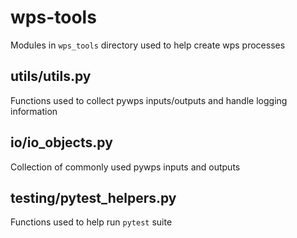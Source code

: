 # wps-tools
Modules in `wps_tools` directory used to help create wps processes

## utils/utils.py
Functions used to collect pywps inputs/outputs and handle logging information

## io/io_objects.py
Collection of commonly used pywps inputs and outputs

## testing/pytest_helpers.py
Functions used to help run `pytest` suite
